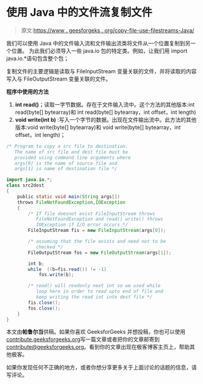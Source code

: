 # 使用 Java 中的文件流复制文件

> 原文:[https://www . geesforgeks . org/copy-file-use-filestreams-Java/](https://www.geeksforgeeks.org/copy-file-using-filestreams-java/)

我们可以使用 Java 中的文件输入流和文件输出流类将文件从一个位置复制到另一个位置。
为此我们必须导入一些 java.io 包的特定类。例如，让我们用 import java.io.*语句包含整个包；

复制文件的主要逻辑是读取与 FileInputStream 变量关联的文件，并将读取的内容写入与 FileOutputStream 变量关联的文件。

**程序中使用的方法**

1.  **int read()**；读取一字节数据。存在于文件输入流中。这个方法的其他版本:int read(byte[] bytearray)和 int read(byte[] bytearray，int offset，int length)
2.  **void write(int b)** :写入一个字节的数据。出现在文件输出流中。此方法的其他版本:void write(byte[] bytearray)和 void write(byte[] bytearray，int offset，int length)；

```java
/* Program to copy a src file to destination.
   The name of src file and dest file must be
   provided using command line arguments where
   args[0] is the name of source file and
   args[1] is name of destination file */

import java.io.*;
class src2dest
{
    public static void main(String args[])
    throws FileNotFoundException,IOException
    {
        /* If file doesnot exist FileInputStream throws
           FileNotFoundException and read() write() throws
           IOException if I/O error occurs */
        FileInputStream fis = new FileInputStream(args[0]);

        /* assuming that the file exists and need not to be
           checked */
        FileOutputStream fos = new FileOutputStream(args[1]);

        int b;
        while  ((b=fis.read()) != -1)
            fos.write(b);

        /* read() will readonly next int so we used while
           loop here in order to read upto end of file and
           keep writing the read int into dest file */
        fis.close();
        fos.close();
    }
}
```

本文由**帕鲁尔当**供稿。如果你喜欢 GeeksforGeeks 并想投稿，你也可以使用[contribute.geeksforgeeks.org](http://www.contribute.geeksforgeeks.org)写一篇文章或者把你的文章邮寄到 contribute@geeksforgeeks.org。看到你的文章出现在极客博客主页上，帮助其他极客。

如果你发现任何不正确的地方，或者你想分享更多关于上面讨论的话题的信息，请写评论。